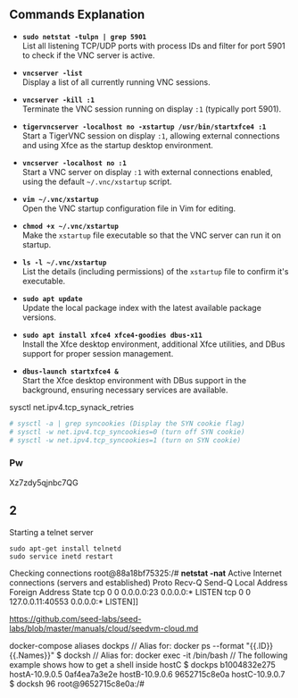 ## Commands Explanation

- **`sudo netstat -tulpn | grep 5901`**  
  List all listening TCP/UDP ports with process IDs and filter for port 5901 to check if the VNC server is active.

- **`vncserver -list`**  
  Display a list of all currently running VNC sessions.

- **`vncserver -kill :1`**  
  Terminate the VNC session running on display `:1` (typically port 5901).

- **`tigervncserver -localhost no -xstartup /usr/bin/startxfce4 :1`**  
  Start a TigerVNC session on display `:1`, allowing external connections and using Xfce as the startup desktop environment.

- **`vncserver -localhost no :1`**  
  Start a VNC server on display `:1` with external connections enabled, using the default `~/.vnc/xstartup` script.

- **`vim ~/.vnc/xstartup`**  
  Open the VNC startup configuration file in Vim for editing.

- **`chmod +x ~/.vnc/xstartup`**  
  Make the `xstartup` file executable so that the VNC server can run it on startup.

- **`ls -l ~/.vnc/xstartup`**  
  List the details (including permissions) of the `xstartup` file to confirm it's executable.

- **`sudo apt update`**  
  Update the local package index with the latest available package versions.

- **`sudo apt install xfce4 xfce4-goodies dbus-x11`**  
  Install the Xfce desktop environment, additional Xfce utilities, and DBus support for proper session management.

- **`dbus-launch startxfce4 &`**  
  Start the Xfce desktop environment with DBus support in the background, ensuring necessary services are available.

sysctl net.ipv4.tcp_synack_retries

```zsh
# sysctl -a | grep syncookies (Display the SYN cookie flag)
# sysctl -w net.ipv4.tcp_syncookies=0 (turn off SYN cookie)
# sysctl -w net.ipv4.tcp_syncookies=1 (turn on SYN cookie)
```

### Pw
Xz7zdy5qjnbc7QG

## 2

Starting a telnet server

```
sudo apt-get install telnetd
sudo service inetd restart
```

Checking connections
root@88a18bf75325:/# **netstat -nat**
Active Internet connections (servers and established)
Proto Recv-Q Send-Q Local Address           Foreign Address         State
tcp        0      0 0.0.0.0:23              0.0.0.0:*               LISTEN
tcp        0      0 127.0.0.11:40553        0.0.0.0:*               LISTEN]]

https://github.com/seed-labs/seed-labs/blob/master/manuals/cloud/seedvm-cloud.md


docker-compose aliases
dockps // Alias for: docker ps --format "{{.ID}} {{.Names}}"
$ docksh <id> // Alias for: docker exec -it <id> /bin/bash
// The following example shows how to get a shell inside hostC
$ dockps
b1004832e275 hostA-10.9.0.5
0af4ea7a3e2e hostB-10.9.0.6
9652715c8e0a hostC-10.9.0.7
$ docksh 96
root@9652715c8e0a:/#